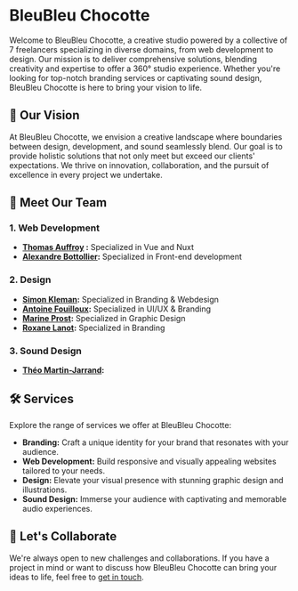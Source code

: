 # BleuBleu Chocotte

Welcome to BleuBleu Chocotte, a creative studio powered by a collective of 7 freelancers specializing in diverse domains, from web development to design. Our mission is to deliver comprehensive solutions, blending creativity and expertise to offer a 360° studio experience. Whether you're looking for top-notch branding services or captivating sound design, BleuBleu Chocotte is here to bring your vision to life.

## 🚀 Our Vision

At BleuBleu Chocotte, we envision a creative landscape where boundaries between design, development, and sound seamlessly blend. Our goal is to provide holistic solutions that not only meet but exceed our clients' expectations. We thrive on innovation, collaboration, and the pursuit of excellence in every project we undertake.

## 👥 Meet Our Team

### 1. Web Development
   - **[Thomas Auffroy](https://github.com/thomas-auffroy) :** Specialized in Vue and Nuxt
   - **[Alexandre Bottollier](https://github.com/alexandre-bottollier):** Specialized in Front-end development 

### 2. Design
   - **[Simon Kleman](https://simonkleman.com):** Specialized in Branding & Webdesign
   - **[Antoine Fouilloux](https://antoinefouilloux.com):** Specialized in UI/UX & Branding
   - **[Marine Prost](https://www.malt.fr/profile/marineprost):** Specialized in Graphic Design
   - **[Roxane Lanot](https://www.malt.fr/profile/roxanelanot):** Specialized in Branding 

### 3. Sound Design 
   - **[Théo Martin-Jarrand](https://www.malt.fr/profile/theomartinjarrand):** 

## 🛠️ Services

Explore the range of services we offer at BleuBleu Chocotte:

- **Branding:** Craft a unique identity for your brand that resonates with your audience.
- **Web Development:** Build responsive and visually appealing websites tailored to your needs.
- **Design:** Elevate your visual presence with stunning graphic design and illustrations.
- **Sound Design:** Immerse your audience with captivating and memorable audio experiences.

## 🤝 Let's Collaborate

We're always open to new challenges and collaborations. If you have a project in mind or want to discuss how BleuBleu Chocotte can bring your ideas to life, feel free to [get in touch](mailto:hi@bleubleu.studio).
